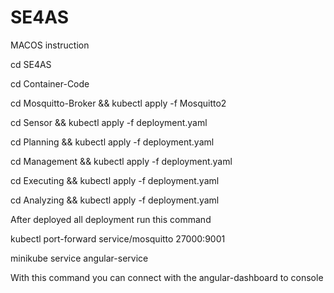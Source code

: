 # SE4AS

MACOS instruction

cd SE4AS

cd Container-Code

cd Mosquitto-Broker && kubectl apply -f Mosquitto2

cd Sensor && kubectl apply -f deployment.yaml

cd Planning && kubectl apply -f deployment.yaml

cd Management && kubectl apply -f deployment.yaml

cd Executing && kubectl apply -f deployment.yaml

cd Analyzing && kubectl apply -f deployment.yaml

After deployed all deployment run this command

kubectl port-forward service/mosquitto 27000:9001

minikube service angular-service

With this command you can connect with the angular-dashboard to console